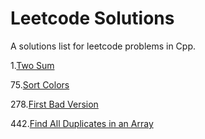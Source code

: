 # Leetcode Solutions
A solutions list for leetcode problems in Cpp.

 1.[Two Sum ](https://github.com/anuanu0-0/daily-coding-problems/blob/master/problem%231.cpp)
 
75.[Sort Colors](https://github.com/anuanu0-0/leetcode-solutions/blob/master/SortColors.cpp)

278.[First Bad Version](https://github.com/anuanu0-0/leetcode-solutions/blob/master/FirstBadVersion.cpp)

442.[Find All Duplicates in an Array](https://github.com/anuanu0-0/leetcode-solutions/blob/master/FindDuplicates-in-anArray.cpp)
